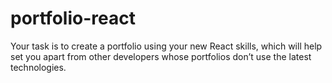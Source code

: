 # portfolio-react
Your task is to create a portfolio using your new React skills, which will help set you apart from other developers whose portfolios don’t use the latest technologies.
